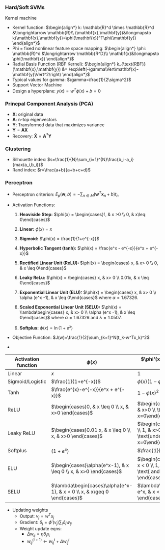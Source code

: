 ### Hard/Soft SVMs 
Kernel machine
- Kernel function: $\begin{align*} k: \mathbb{R}^d \times \mathbb{R}^d &\longrightarrow \mathbb{R}\\ (\mathbf{x},\mathbf{y})&\longmapsto k(\mathbf{x},\mathbf{y})=\phi(\mathbf{x})^T\phi(\mathbf{y}) \end{align*}$
- Phi = fixed nonlinear feature space mapping: $\begin{align*} \phi: \mathbb{R}^d &\longrightarrow \mathbb{R^D}\\ \mathbf{x}&\longmapsto \phi(\mathbf{x}) \end{align*}$
- Radial Basis Function (RBF Kernel): $\begin{align*} k_{\text{RBF}}(\mathbf{x},\mathbf{y}) &= \exp\left(-\gamma\Vert\mathbf{x}-\mathbf{y}\Vert^2\right) \end{align*}$
- Typical values for gamma: $\gamma=\frac{1}{2\sigma^2}$
- Support Vector Machine
- Design a hyperplane: $y(x) = w^T\phi(x) + b = 0$
### Princpal Component Analysis (PCA)
- $\mathbf{X}$: original data
- $\mathbf{A}$: n-top eigenvectors
- $\mathbf{Y}$: Transformed data that maximizes variance
- $\mathbf{Y}=\mathbf{A}\mathbf{X}$
- Recovery:  $\mathbf{\hat{X}}=\mathbf{A^\dagger}\mathbf{Y}$
### Clustering
- Silhouette index: $s=\frac{1}{N}\sum_{i=1}^{N}\frac{b_i-a_i}{max(a_i,b_i)}$
- Rand index: $r=\frac{a+b}{a+b+c+d}$
### Perceptron
- Perceptron criterion: $E_p(\mathbf{w},b)=-\sum_{n\in M}(\mathbf{w}^T\mathbf{x}_n+b)t_n$
- Activation Functions:
	1. **Heaviside Step:** $\phi(x) = \begin{cases}1, & x >0 \\ 0, & x\leq 0\end{cases}$
	2. **Linear:** $\phi(x) = x$
	
	3. **Sigmoid:** $\phi(x) = \frac{1}{1+e^{-x}}$
	
	4. **Hyperbolic Tangent (tanh):** $\phi(x) = \frac{e^x - e^{-x}}{e^x + e^{-x}}$
	
	5. **Rectified Linear Unit (ReLU):** $\phi(x) = \begin{cases} x, & x> 0 \\ 0, & x \leq 0\end{cases}$
	
	6. **Leaky ReLu:** $\phi(x) = \begin{cases} x, & x> 0 \\ 0.01x, & x \leq 0\end{cases}$
	
	7. **Exponential Linear Unit (ELU):** $\phi(x) = \begin{cases} x, & x> 0 \\ \alpha (e^x -1), & x \leq 0\end{cases}$
	where $\alpha=1.67326$.
	
	8. **Scaled Exponential Linear Unit (SELU):** $\phi(x) = \lambda\begin{cases} x, & x> 0 \\ \alpha (e^x -1), & x \leq 0\end{cases}$
	where $\alpha=1.67326$ and $\lambda=1.0507$.
	
	9. **Softplus:** $\phi(x) = \ln(1+e^x)$
	
- Objective Function: $J(w)=\frac{1}{2}\sum_{k=1}^N(t_k-w^Tx_k)^2$
- 
| Activation function | $\phi(x)$ | $\phi'(x) = \frac{d\phi(x)}{dx}$ |
| -- | -- | -- |
| Linear | $x$ | $1$ |
| Sigmoid/Logistic | $\frac{1}{1+e^{-x}}$ | $\phi(x)(1-\phi(x))$ |
| Tanh | $\frac{e^{x}-e^{-x}}{e^x + e^{-x}}$ | $1-\phi(x)^2$ |
| ReLU | $\begin{cases}0, & x \leq 0 \\ x, & x>0 \end{cases}$ | $\begin{cases}0, & x < 0 \\ 1, & x>0 \\ \text{undefined}, & x=0\end{cases}$ |
| Leaky ReLU | $\begin{cases}0.01 x, & x \leq 0 \\ x, & x>0 \end{cases}$ | $\begin{cases}0.01, & x < 0 \\ 1, & x>0 \\ \text{undefined}, & x=0\end{cases}$ |
| Softplus | $(1+e^x)$ | $\frac{1}{1+e^{-x}}$ |
| ELU | $\begin{cases}\alpha(e^x-1), & x \leq 0 \\ x, & x>0 \end{cases}$ |  $\begin{cases}\alpha e^x, & x < 0 \\ 1, & x>0 \\ 1, & x>0 \text{ and } \alpha=1  \end{cases}$ |
| SELU | $\lambda\begin{cases}\alpha(e^x-1), & x < 0 \\ x, & x\geq 0 \end{cases}$ | $\lambda\begin{cases}\alpha e^x, & x < 0 \\ 1, & x\geq 0 \end{cases}$ |

- Updating weights
	- Output: $v_j=w^Tx_j$
	- Gradient: $\delta_j=\phi'(v_j)\sum_t\delta_lw_{lj}$
	- Weight update eqns:
		- $\Delta w_{ij}=\eta\delta_jx_i$ 
		- $w_{ij}^{(t+1)}\leftarrow w_{ij}^t+\Delta w_{ij}^t$	
